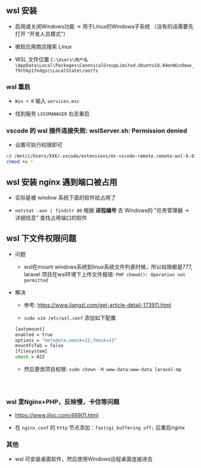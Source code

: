 ## wsl 安装
* 启用或关闭Windows功能 -> 用于Linux的Windows子系统 （没有的话需要先打开 “开发人员模式”）

* 微软应用商店搜索 Linux

* WSL 文件位置 `C:\Users\用户名\AppData\Local\Packages\CanonicalGroupLimited.Ubuntu18.04onWindows_79rhkp1fndgsc\LocalState\rootfs`


### wsl 重启
* `Win + R` 输入 `services.msc`

* 找到服务 `LXSSMANAGER` 右击重启


### vscode 的 wsl 插件连接失败: wslServer.sh: Permission denied
* 设置可执行权限即可
```sh
cd /mnt/c/Users/XXX/.vscode/extensions/ms-vscode-remote.remote-wsl-0.42.3/scripts
chmod +x *
```



## wsl 安装 nginx 遇到端口被占用
* 实际是被 window 系统下面的软件给占用了

* `netstat -aon | findstr 80` 根据 __进程编号__ 去 Windows的 "任务管理器 -> 详细信息" 查找占用端口的软件



## wsl 下文件权限问题
* 问题
    * wsl在mount windows系统到linux系统文件列表时候，所以权限都是777, laravel 项目在wsl环境下上传文件报错: `PHP chmod(): Operation not permitted`

* 解决
    * 参考: https://www.liangzl.com/get-article-detail-173911.html

    * `sudo vim /etc/wsl.conf` 添加如下配置
    ```sh
    [automount]
    enabled = true
    options = "metadata,umask=22,fmask=11"
    mountFsTab = false
    [filesystem]
    umask = 022
    ```

    * 然后更改项目权限: `sudo chown -R www-data:www-data laravel-mp`
    ```



### wsl 里Nginx+PHP，反映慢，卡住等问题
* https://www.jiloc.com/46901.html

* 在 `nginx.conf` 的 `http` 节点添加：`fastcgi_buffering off;` 后重启nginx



### 其他
* wsl 可安装桌面软件，然后使用Windows远程桌面连接进去
